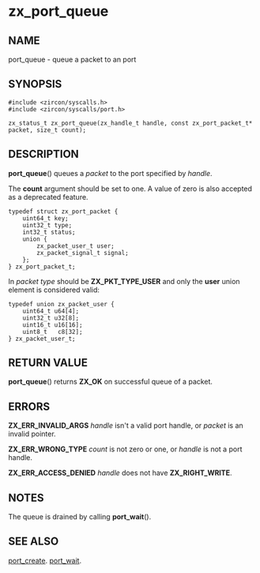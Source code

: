# zx_port_queue

## NAME

port_queue - queue a packet to an port

## SYNOPSIS

```
#include <zircon/syscalls.h>
#include <zircon/syscalls/port.h>

zx_status_t zx_port_queue(zx_handle_t handle, const zx_port_packet_t* packet, size_t count);

```

## DESCRIPTION

**port_queue**() queues a *packet* to the port specified
by *handle*.

The **count** argument should be set to one. A value of zero is also accepted as a deprecated feature.

```
typedef struct zx_port_packet {
    uint64_t key;
    uint32_t type;
    int32_t status;
    union {
        zx_packet_user_t user;
        zx_packet_signal_t signal;
    };
} zx_port_packet_t;

```

In *packet* *type* should be **ZX_PKT_TYPE_USER** and only the **user**
union element is considered valid:

```
typedef union zx_packet_user {
    uint64_t u64[4];
    uint32_t u32[8];
    uint16_t u16[16];
    uint8_t   c8[32];
} zx_packet_user_t;

```

## RETURN VALUE

**port_queue**() returns **ZX_OK** on successful queue of a packet.

## ERRORS

**ZX_ERR_INVALID_ARGS**  *handle* isn't a valid port handle, or
*packet* is an invalid pointer.

**ZX_ERR_WRONG_TYPE** *count* is not zero or one, or *handle* is not a port
handle.

**ZX_ERR_ACCESS_DENIED**  *handle* does not have **ZX_RIGHT_WRITE**.

## NOTES

The queue is drained by calling **port_wait**().


## SEE ALSO

[port_create](port_create.md).
[port_wait](port_wait.md).
